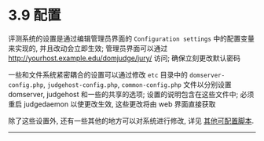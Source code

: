 # 3.9 配置

评测系统的设置是通过编辑管理员界面的 `Configuration settings` 中的配置变量来实现的, 并且改动会立即生效; 管理员界面可以通过 <http://yourhost.example.edu/domjudge/jury/> 访问; 确保立刻更改默认密码

一些和文件系统紧密耦合的设置可以通过修改 `etc` 目录中的 `domserver-config.php`, `judgehost-config.php`, `common-config.php` 文件以分别设置 domserver, judgehost 和一些的共享的选项; 设置的说明包含在这些文件中; 必须重启 judgedaemon 以使更改生效, 这些更改将由 web 界面直接获取

除了这些设置外, 还有一些其他的地方可以对系统进行修改, 详见 [其他可配置脚本][osc].

---

[osc]:3.15-other-configurable-scripts.md
